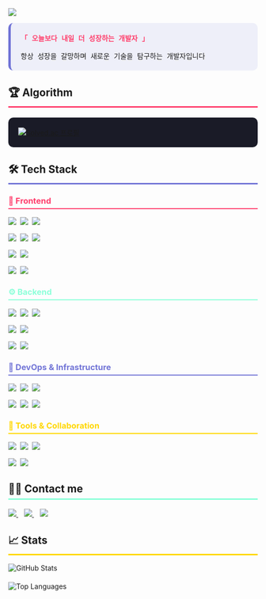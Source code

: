 <!-- 헤더 섹션 - 웨이브 효과가 있는 배너 -->
<div align="left">
    <img src="https://capsule-render.vercel.app/api?type=waving&color=7174d6&height=170&text=Greedy%20Developer,%20Hong&animation=fadeIn&fontColor=8cffd9&fontSize=60" />
</div>

<!-- 소개 섹션 -->
<div align="left">
  <p align="left" style="background-color: rgba(113, 116, 214, 0.1); padding: 20px; border-radius: 10px; border-left: 5px solid #7174d6;">
    <samp>
      <b style="color: #ff3e6c;">「 오늘보다 내일 더 성장하는 개발자 」</b>
      <br><br>
      항상 성장을 갈망하며 새로운 기술을 탐구하는 개발자입니다
    </samp>
  </p>
</div>

<!-- 알고리즘 섹션 -->
<h2 align="left" style="border-bottom: 3px solid #ff3e6c; padding-bottom: 7px; margin-top: 30px;">
  🏆 Algorithm
</h2>

<div align="left" style="background-color: #1a1b27; padding: 20px; border-radius: 10px; margin: 20px 0;">
  <a href="https://solved.ac/profile/fkdldj4857">
    <img src="http://mazassumnida.wtf/api/v2/generate_badge?boj=fkdldj4857" alt="Solved.ac 프로필" />
  </a>
</div>

<!-- 기술 스택 섹션 -->
<h2 align="left" style="border-bottom: 3px solid #7174d6; padding-bottom: 7px; margin-top: 30px;">
  🛠️ Tech Stack
</h2>

<!-- Frontend 기술 스택 -->
<h3 align="left" style="border-bottom: 2px solid #ff3e6c; padding-bottom: 5px; color: #ff3e6c;">
  🎨 Frontend
</h3>
<p align="left">
  <img src="https://img.shields.io/badge/HTML5-E34F26?style=flat-square&logo=HTML5&logoColor=white"/>&nbsp;
  <img src="https://img.shields.io/badge/CSS3-1572B6?style=flat-square&logo=CSS3&logoColor=white"/>&nbsp;
  <img src="https://img.shields.io/badge/Javascript-F7DF1E?style=flat-square&logo=Javascript&logoColor=black"/>
</p>
<p align="left">
  <img src="https://img.shields.io/badge/React-61DAFB?style=flat-square&logo=React&logoColor=black"/>&nbsp;
  <img src="https://img.shields.io/badge/Redux-764ABC?style=flat-square&logo=Redux&logoColor=white"/>&nbsp;
  <img src="https://img.shields.io/badge/React%20Query-FF4154?style=flat-square&logo=React%20Query&logoColor=white"/>
</p>
<p align="left">
  <img src="https://img.shields.io/badge/Next.js-000000?style=flat-square&logo=Next.js&logoColor=white"/>&nbsp;
  <img src="https://img.shields.io/badge/Vue.js-4FC08D?style=flat-square&logo=Vue.js&logoColor=white"/>
</p>
<p align="left">
  <img src="https://img.shields.io/badge/Tailwind%20CSS-06B6D4?style=flat-square&logo=Tailwind%20CSS&logoColor=white"/>&nbsp;
  <img src="https://img.shields.io/badge/Bootstrap-7952B3?style=flat-square&logo=Bootstrap&logoColor=white"/>
</p>

<!-- Backend 기술 스택 -->
<h3 align="left" style="border-bottom: 2px solid #8cffd9; padding-bottom: 5px; color: #8cffd9;">
  ⚙️ Backend
</h3>
<p align="left">
  <img src="https://img.shields.io/badge/Java-007396?style=flat-square&logo=Java&logoColor=white"/>&nbsp;
  <img src="https://img.shields.io/badge/Spring-6DB33F?style=flat-square&logo=Spring&logoColor=white"/>&nbsp;
  <img src="https://img.shields.io/badge/Spring%20Boot-6DB33F?style=flat-square&logo=Spring%20Boot&logoColor=white"/>
</p>
<p align="left">
  <img src="https://img.shields.io/badge/Python-3776AB?style=flat-square&logo=Python&logoColor=white"/>&nbsp;
  <img src="https://img.shields.io/badge/Django-092E20?style=flat-square&logo=Django&logoColor=white"/>
</p>
<p align="left">
  <img src="https://img.shields.io/badge/Node.js-339933?style=flat-square&logo=Node.js&logoColor=white"/>&nbsp;
  <img src="https://img.shields.io/badge/MySQL-4479A1?style=flat-square&logo=MySQL&logoColor=white"/>
</p>

<!-- DevOps & 인프라 -->
<h3 align="left" style="border-bottom: 2px solid #7174d6; padding-bottom: 5px; color: #7174d6;">
  🚀 DevOps & Infrastructure
</h3>
<p align="left">
  <img src="https://img.shields.io/badge/Amazon%20AWS-232F3E?style=flat-square&logo=Amazon%20AWS&logoColor=white"/>&nbsp;
  <img src="https://img.shields.io/badge/Docker-2496ED?style=flat-square&logo=Docker&logoColor=white"/>&nbsp;
  <img src="https://img.shields.io/badge/Jenkins-D24939?style=flat-square&logo=Jenkins&logoColor=white"/>
</p>
<p align="left">
  <img src="https://img.shields.io/badge/Linux-FCC624?style=flat-square&logo=Linux&logoColor=black"/>&nbsp;
  <img src="https://img.shields.io/badge/Apache%20Tomcat-F8DC75?style=flat-square&logo=Apache%20Tomcat&logoColor=black"/>&nbsp;
  <img src="https://img.shields.io/badge/Vercel-000000?style=flat-square&logo=Vercel&logoColor=white"/>
</p>

<!-- 개발 도구 -->
<h3 align="left" style="border-bottom: 2px solid #ffd700; padding-bottom: 5px; color: #ffd700;">
  🔧 Tools & Collaboration
</h3>
<p align="left">
  <img src="https://img.shields.io/badge/Git-F05032?style=flat-square&logo=Git&logoColor=white"/>&nbsp;
  <img src="https://img.shields.io/badge/Github-181717?style=flat-square&logo=Github&logoColor=white"/>&nbsp;
  <img src="https://img.shields.io/badge/Figma-F24E1E?style=flat-square&logo=Figma&logoColor=white"/>
</p>
<p align="left">
  <img src="https://img.shields.io/badge/Notion-000000?style=flat-square&logo=Notion&logoColor=white"/>&nbsp;
  <img src="https://img.shields.io/badge/Prettier-F7B93E?style=flat-square&logo=Prettier&logoColor=black"/>
</p>

<!-- 연락처 섹션 -->
<h2 align="left" style="border-bottom: 3px solid #8cffd9; padding-bottom: 7px; margin-top: 30px;">
  👨‍💻 Contact me
</h2>

<div align="left">
  <a href="https://www.instagram.com/be0milk?igsh=dTNmeHZ1NnhjeTNo">
    <img src="https://img.shields.io/badge/Instagram-E4405F?style=for-the-badge&logo=Instagram&logoColor=white"/>
  </a>
  &nbsp;&nbsp;
  <a href="https://velog.io/@fkdldj48/posts">
    <img src="https://img.shields.io/badge/Velog-20C997?style=for-the-badge&logo=Velog&logoColor=white"/>
  </a>
  &nbsp;&nbsp;
  <a href="https://www.notion.so/ce96565302194e55aac6870265281d70">
    <img src="https://img.shields.io/badge/Notion-000000?style=for-the-badge&logo=Notion&logoColor=white"/>
  </a>
</div>

<!-- GitHub 통계 -->
<h2 align="left" style="border-bottom: 3px solid #ffd700; padding-bottom: 7px; margin-top: 30px;">
  📈 Stats
</h2>

<div align="left">
  <img src="https://github-readme-stats.vercel.app/api?username=KIM9909&bg_color=0d1117&title_color=ff3e6c&text_color=8cffd9&icon_color=7174d6&border_color=ff3e6c&show_icons=true&theme=radical&ring_color=7174d6" alt="GitHub Stats" />
</div>

<div align="left" style="margin-top: 20px;">
  <img src="https://github-readme-stats.vercel.app/api/top-langs/?username=KIM9909&layout=compact&bg_color=0d1117&title_color=ff3e6c&text_color=8cffd9&border_color=ff3e6c" alt="Top Languages" />
</div>
